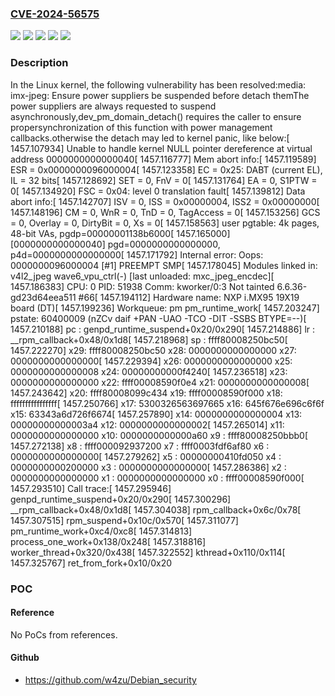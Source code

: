 ### [CVE-2024-56575](https://cve.mitre.org/cgi-bin/cvename.cgi?name=CVE-2024-56575)
![](https://img.shields.io/static/v1?label=Product&message=Linux&color=blue)
![](https://img.shields.io/static/v1?label=Version&message=&color=brightgreen)
![](https://img.shields.io/static/v1?label=Version&message=2db16c6ed72ce644d5639b3ed15e5817442db4ba%20&color=brightgreen)
![](https://img.shields.io/static/v1?label=Version&message=5.13%20&color=brightgreen)
![](https://img.shields.io/static/v1?label=Vulnerability&message=n%2Fa&color=blue)

### Description

In the Linux kernel, the following vulnerability has been resolved:media: imx-jpeg: Ensure power suppliers be suspended before detach themThe power suppliers are always requested to suspend asynchronously,dev_pm_domain_detach() requires the caller to ensure propersynchronization of this function with power management callbacks.otherwise the detach may led to kernel panic, like below:[ 1457.107934] Unable to handle kernel NULL pointer dereference at virtual address 0000000000000040[ 1457.116777] Mem abort info:[ 1457.119589]   ESR = 0x0000000096000004[ 1457.123358]   EC = 0x25: DABT (current EL), IL = 32 bits[ 1457.128692]   SET = 0, FnV = 0[ 1457.131764]   EA = 0, S1PTW = 0[ 1457.134920]   FSC = 0x04: level 0 translation fault[ 1457.139812] Data abort info:[ 1457.142707]   ISV = 0, ISS = 0x00000004, ISS2 = 0x00000000[ 1457.148196]   CM = 0, WnR = 0, TnD = 0, TagAccess = 0[ 1457.153256]   GCS = 0, Overlay = 0, DirtyBit = 0, Xs = 0[ 1457.158563] user pgtable: 4k pages, 48-bit VAs, pgdp=00000001138b6000[ 1457.165000] [0000000000000040] pgd=0000000000000000, p4d=0000000000000000[ 1457.171792] Internal error: Oops: 0000000096000004 [#1] PREEMPT SMP[ 1457.178045] Modules linked in: v4l2_jpeg wave6_vpu_ctrl(-) [last unloaded: mxc_jpeg_encdec][ 1457.186383] CPU: 0 PID: 51938 Comm: kworker/0:3 Not tainted 6.6.36-gd23d64eea511 #66[ 1457.194112] Hardware name: NXP i.MX95 19X19 board (DT)[ 1457.199236] Workqueue: pm pm_runtime_work[ 1457.203247] pstate: 60400009 (nZCv daif +PAN -UAO -TCO -DIT -SSBS BTYPE=--)[ 1457.210188] pc : genpd_runtime_suspend+0x20/0x290[ 1457.214886] lr : __rpm_callback+0x48/0x1d8[ 1457.218968] sp : ffff80008250bc50[ 1457.222270] x29: ffff80008250bc50 x28: 0000000000000000 x27: 0000000000000000[ 1457.229394] x26: 0000000000000000 x25: 0000000000000008 x24: 00000000000f4240[ 1457.236518] x23: 0000000000000000 x22: ffff00008590f0e4 x21: 0000000000000008[ 1457.243642] x20: ffff80008099c434 x19: ffff00008590f000 x18: ffffffffffffffff[ 1457.250766] x17: 5300326563697665 x16: 645f676e696c6f6f x15: 63343a6d726f6674[ 1457.257890] x14: 0000000000000004 x13: 00000000000003a4 x12: 0000000000000002[ 1457.265014] x11: 0000000000000000 x10: 0000000000000a60 x9 : ffff80008250bbb0[ 1457.272138] x8 : ffff000092937200 x7 : ffff0003fdf6af80 x6 : 0000000000000000[ 1457.279262] x5 : 00000000410fd050 x4 : 0000000000200000 x3 : 0000000000000000[ 1457.286386] x2 : 0000000000000000 x1 : 0000000000000000 x0 : ffff00008590f000[ 1457.293510] Call trace:[ 1457.295946]  genpd_runtime_suspend+0x20/0x290[ 1457.300296]  __rpm_callback+0x48/0x1d8[ 1457.304038]  rpm_callback+0x6c/0x78[ 1457.307515]  rpm_suspend+0x10c/0x570[ 1457.311077]  pm_runtime_work+0xc4/0xc8[ 1457.314813]  process_one_work+0x138/0x248[ 1457.318816]  worker_thread+0x320/0x438[ 1457.322552]  kthread+0x110/0x114[ 1457.325767]  ret_from_fork+0x10/0x20

### POC

#### Reference
No PoCs from references.

#### Github
- https://github.com/w4zu/Debian_security

